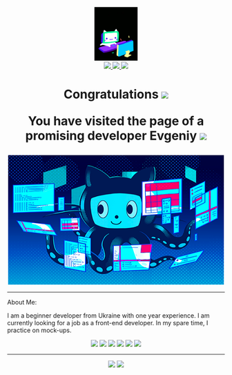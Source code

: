 <div id="header" align="center">
    <img src="img/logo.gif" width="100"/>
</div>

<div id="badges" align="center">    
    <a href="https://www.facebook.com/profile.php?id=100014753138268">
    <img src="https://img.shields.io/badge/Facebook-blue?logo=facebook&logoColor=white&style=flate">    
    </a>
    <a href="https://www.chernyafop@gmail.com">
        <img src="https://img.shields.io/badge/Gmail-D14836?style=for-the-badge&logo=gmail&logoColor=white&style=flate">    
        </a>
    <img src="https://gpvc.arturio.dev/chernyaeugene">
</div>

<h1>
    <p align='center'>Congratulations
    <img src="https://images.crystalcomments.com/1/607165227e878a4371.gif" width="30"/></p>
    <p align='center'>You have visited the page of a promising developer Evgeniy
    <img src="https://media.giphy.com/media/hvRJCLFzcasrR4ia7z/giphy.gif" width="30"/></p>
</h1>
<div align="center">
    <img src="img/github-wallpaper.png" width="500" height="300">
</div>

___

About Me:
<p>I am a beginner developer from Ukraine with one year experience. I am currently looking for a job as a front-end developer. In my spare time, I practice on mock-ups.</p>
<div id="skills" align="center">
    <img src="https://img.shields.io/badge/HTML5-E34F26?style=for-the-badge&logo=html5&logoColor=white&style=flate"/>
    <img src="https://img.shields.io/badge/CSS3-1572B6?style=for-the-badge&logo=css3&logoColor=white&style=flate"/>
    <img src="https://img.shields.io/badge/Sass-CC6699?style=for-the-badge&logo=sass&logoColor=white&style=flate"/>
    <img src="https://img.shields.io/badge/JavaScript-F7DF1E?style=for-the-badge&logo=javascript&logoColor=black&style=flate"/>
    <img src="https://img.shields.io/badge/adobe%20xd-purple?style=for-the-badge&logo=adobe%20xd&logoColor=white&style=flate"/>
    <img src="https://img.shields.io/badge/adobe%20photoshop-%2331A8FF.svg?style=for-the-badge&logo=adobe%20photoshop&logoColor=white&style=flate"/>
</div>

___

<p align='center'>
<a href="https://github-readme-stats.vercel.app/api?username=chernyaeugene&show_icons=true&count_private=true">
<img src="https://github-readme-stats.vercel.app/api?username=chernyaeugene&show_icons=true&count_private=true" height=110/></a>
<a href="https://github.com/chernyaeugene/github-readme-stats">
<img height=110 src="https://github-readme-stats.vercel.app/api/top-langs/?username=chernyaeugene&layout=compact"/></a></p>
